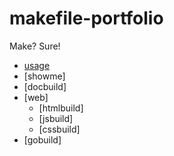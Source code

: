 # makefile-portfolio
Make? Sure!

- [usage](https://github.com/hachiro-grape/makefile-portfolio/tree/main/usage)
- [showme]
- [docbuild]
- [web]
  - [htmlbuild]
  - [jsbuild]
  - [cssbuild]
- [gobuild]
